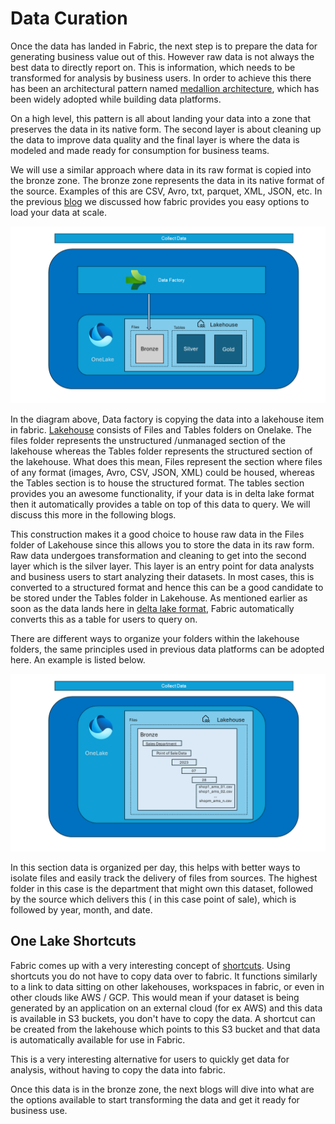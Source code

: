 # Data Curation 

Once the data has landed in Fabric, the next step is to prepare the data for generating business value out of this. However raw data is  not always the best data to directly report on. This is information, which needs to be transformed for analysis by business users. In order to achieve this there has been an architectural pattern named [medallion architecture](https://learn.microsoft.com/en-us/azure/databricks/lakehouse/medallion), which has been widely adopted while building data platforms. 

On a high level, this pattern is all about landing your data into a zone that preserves the data in its native form. The second layer is about cleaning up the data to improve data quality and the final layer is where the data is modeled and made ready for consumption for business teams.

We will use a similar approach where data in its raw format is copied into the bronze zone. The bronze zone represents the data in its native format of the source. Examples of this are CSV, Avro, txt, parquet, XML, JSON, etc. In the previous [blog](https://github.com/sarathsasidharan/fabric-launcher/blob/main/docs/load_data/load_data_scalable.md) we discussed how fabric provides you easy options to load your data at scale. 

![raw_load](/images/raw_layer.png)

In the diagram above, Data factory is copying the data into a lakehouse item in fabric. [Lakehouse](https://learn.microsoft.com/en-us/fabric/data-engineering/lakehouse-overview) consists of Files and Tables folders on Onelake. The files folder represents the unstructured /unmanaged section of the lakehouse whereas the Tables folder represents the structured section of the lakehouse. What does this mean, Files represent the section where files of any format (images, Avro, CSV, JSON, XML) could be housed, whereas the Tables section is to house the structured format.  The tables section provides you an awesome functionality, if your data is in delta lake format then it automatically provides a table on top of this data to query. We will discuss this more in the following blogs.

This construction makes it a good choice to house raw data in the Files folder of Lakehouse since this allows you to store the data in its raw form. Raw data undergoes transformation and cleaning to get into the second layer which is the silver layer. This layer is an entry point for data analysts and business users to start analyzing their datasets. In most cases, this is converted to a structured format and hence this can be a good candidate to be stored under the Tables folder in Lakehouse. As mentioned earlier as soon as the data lands here in [delta lake format](https://learn.microsoft.com/en-us/azure/synapse-analytics/spark/apache-spark-what-is-delta-lake), Fabric automatically converts this as a table for users to query on. 

There are different ways to organize your folders within the lakehouse folders, the same principles used in previous data platforms can be adopted here. An example is listed below.

![file_org](/images/rawzone_file.png)

In this section data is organized per day, this helps with better ways to isolate files and easily track the delivery of files from sources. The highest folder in this case is the department that might own this dataset, followed by the source which delivers this ( in this case point of sale), which is followed by year, month, and date. 

## One Lake Shortcuts

Fabric comes up with a very interesting concept of [shortcuts](https://learn.microsoft.com/en-us/fabric/onelake/onelake-shortcuts). Using shortcuts you do not have to copy data over to fabric. It functions similarly to a link to data sitting on other lakehouses, workspaces in fabric, or even in other clouds like AWS / GCP. This would mean if your dataset is being generated by an application on an external cloud (for ex AWS) and this data is available in S3 buckets, you don't have to copy the data. A shortcut can be created from the lakehouse which points to this S3 bucket and that data is automatically available for use in Fabric.

This is a very interesting alternative for users to quickly get data for analysis, without having to copy the data into fabric.

Once this data is in the bronze zone, the next blogs will dive into what are the options available to start transforming the data and get it ready for business use.



